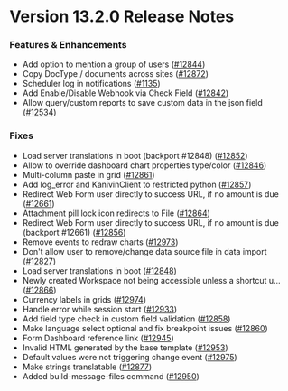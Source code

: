# Version 13.2.0 Release Notes

### Features & Enhancements

- Add option to mention a group of users ([#12844](https://github.com/Kanivin/kanivin-engine/pull/12844))
- Copy DocType / documents across sites ([#12872](https://github.com/Kanivin/kanivin-engine/pull/12872))
- Scheduler log in notifications ([#1135](https://github.com/Kanivin/kanivin-engine/pull/1135))
- Add Enable/Disable Webhook via Check Field ([#12842](https://github.com/Kanivin/kanivin-engine/pull/12842))
- Allow query/custom reports to save custom data in the json field ([#12534](https://github.com/Kanivin/kanivin-engine/pull/12534))

### Fixes

- Load server translations in boot (backport #12848) ([#12852](https://github.com/Kanivin/kanivin-engine/pull/12852))
- Allow to override dashboard chart properties type/color ([#12846](https://github.com/Kanivin/kanivin-engine/pull/12846))
- Multi-column paste in grid ([#12861](https://github.com/Kanivin/kanivin-engine/pull/12861))
- Add log_error and KanivinClient to restricted python ([#12857](https://github.com/Kanivin/kanivin-engine/pull/12857))
- Redirect Web Form user directly to success URL, if no amount is due ([#12661](https://github.com/Kanivin/kanivin-engine/pull/12661))
- Attachment pill lock icon redirects to File ([#12864](https://github.com/Kanivin/kanivin-engine/pull/12864))
- Redirect Web Form user directly to success URL, if no amount is due (backport #12661) ([#12856](https://github.com/Kanivin/kanivin-engine/pull/12856))
- Remove events to redraw charts ([#12973](https://github.com/Kanivin/kanivin-engine/pull/12973))
- Don't allow user to remove/change data source file in data import ([#12827](https://github.com/Kanivin/kanivin-engine/pull/12827))
- Load server translations in boot ([#12848](https://github.com/Kanivin/kanivin-engine/pull/12848))
- Newly created Workspace not being accessible unless a shortcut u… ([#12866](https://github.com/Kanivin/kanivin-engine/pull/12866))
- Currency labels in grids ([#12974](https://github.com/Kanivin/kanivin-engine/pull/12974))
- Handle error while session start ([#12933](https://github.com/Kanivin/kanivin-engine/pull/12933))
- Add field type check in custom field validation ([#12858](https://github.com/Kanivin/kanivin-engine/pull/12858))
- Make language select optional and fix breakpoint issues ([#12860](https://github.com/Kanivin/kanivin-engine/pull/12860))
- Form Dashboard reference link ([#12945](https://github.com/Kanivin/kanivin-engine/pull/12945))
- Invalid HTML generated by the base template ([#12953](https://github.com/Kanivin/kanivin-engine/pull/12953))
- Default values were not triggering change event ([#12975](https://github.com/Kanivin/kanivin-engine/pull/12975))
- Make strings translatable ([#12877](https://github.com/Kanivin/kanivin-engine/pull/12877))
- Added build-message-files command ([#12950](https://github.com/Kanivin/kanivin-engine/pull/12950))